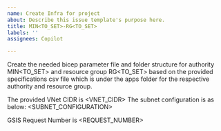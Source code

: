 ```yaml
---
name: Create Infra for project
about: Describe this issue template's purpose here.
title: MIN<TO_SET>-RG<TO_SET>
labels: ''
assignees: Copilot

---
```


Create the needed bicep parameter file and folder structure for authority MIN<TO_SET> and resource group RG<TO_SET> based on the provided specifications csv file which is under the apps folder for the respective authority and resource group.

The provided VNet CIDR is <VNET_CIDR>
The subnet configuration is as below:
<SUBNET_CONFIGURATION>

GSIS Request Number is <REQUEST_NUMBER>
